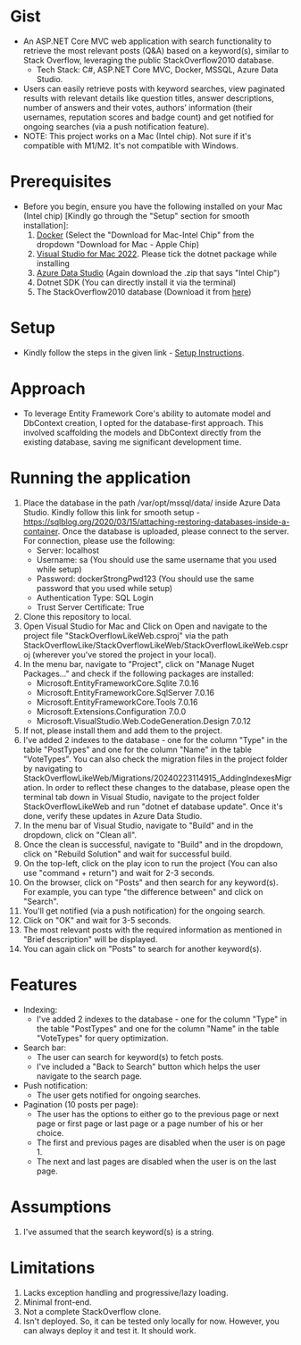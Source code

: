 # Gist
+ An ASP.NET Core MVC web application with search functionality to retrieve the most relevant posts (Q&A) based on a keyword(s), similar to Stack Overflow, leveraging the public StackOverflow2010 database.
  + Tech Stack: C#, ASP.NET Core MVC, Docker, MSSQL, Azure Data Studio.
+ Users can easily retrieve posts with keyword searches, view paginated results with relevant details like question titles, answer descriptions, number of answers and their votes, authors’ information (their usernames, reputation scores and badge count) and get notified for ongoing searches (via a push notification feature).
+ NOTE: This project works on a Mac (Intel chip). Not sure if it's compatible with M1/M2. It's not compatible with Windows.

# Prerequisites
+ Before you begin, ensure you have the following installed on your Mac (Intel chip) [Kindly go through the "Setup" section for smooth installation]:
  1. [Docker](https://www.docker.com/products/docker-desktop/) (Select the "Download for Mac-Intel Chip" from the dropdown "Download for Mac - Apple Chip)
  2. [Visual Studio for Mac 2022](https://visualstudio.microsoft.com/vs/mac/). Please tick the dotnet package while installing
  3. [Azure Data Studio](https://learn.microsoft.com/en-us/azure-data-studio/download-azure-data-studio?tabs=macOS-install%2Cwin-user-install%2Credhat-install%2Cwindows-uninstall%2Credhat-uninstall#download-azure-data-studio) (Again download the .zip that says "Intel Chip")
  4. Dotnet SDK (You can directly install it via the terminal)
  5. The StackOverflow2010 database (Download it from [here](https://www.brentozar.com/archive/2015/10/how-to-download-the-stack-overflow-database-via-bittorrent/))
 
# Setup
+ Kindly follow the steps in the given link - [Setup Instructions](https://builtin.com/software-engineering-perspectives/sql-server-management-studio-mac).

# Approach
+ To leverage Entity Framework Core's ability to automate model and DbContext creation, I opted for the database-first approach. This involved scaffolding the models and DbContext directly from the existing database, saving me significant development time.

# Running the application
1. Place the database in the path /var/opt/mssql/data/ inside Azure Data Studio. Kindly follow this link for smooth setup - https://sqlblog.org/2020/03/15/attaching-restoring-databases-inside-a-container. Once the database is uploaded, please connect to the server. For connection, please use the following:
    + Server: localhost
    + Username: sa (You should use the same username that you used while setup)
    + Password: dockerStrongPwd123 (You should use the same password that you used while setup)
    + Authentication Type: SQL Login
    + Trust Server Certificate: True
 2. Clone this repository to local.
 3. Open Visual Studio for Mac and Click on Open and navigate to the project file "StackOverflowLikeWeb.csproj" via the path StackOverflowLike/StackOverflowLikeWeb/StackOverflowLikeWeb.csproj (wherever you've stored the project in your local).
 4. In the menu bar, navigate to "Project", click on "Manage Nuget Packages..." and check if the following packages are installed:
    + Microsoft.EntityFrameworkCore.Sqlite 7.0.16
    + Microsoft.EntityFrameworkCore.SqlServer 7.0.16 
    + Microsoft.EntityFrameworkCore.Tools 7.0.16
    + Microsoft.Extensions.Configuration 7.0.0
    + Microsoft.VisualStudio.Web.CodeGeneration.Design 7.0.12
  5. If not, please install them and add them to the project.
  6. I've added 2 indexes to the database - one for the column "Type" in the table "PostTypes" and one for the column "Name" in the table "VoteTypes". You can also check the migration files in the project folder by navigating to StackOverflowLikeWeb/Migrations/20240223114915_AddingIndexesMigration. In order to reflect these changes to the database, please open the terminal tab down in Visual Studio, navigate to the project folder StackOverflowLikeWeb and run "dotnet ef database update". Once it's done, verify these updates in Azure Data Studio.
  7. In the menu bar of Visual Studio, navigate to "Build" and in the dropdown, click on "Clean all".
  8. Once the clean is successful, navigate to "Build" and in the dropdown, click on "Rebuild Solution" and wait for successful build.
  9. On the top-left, click on the play icon to run the project (You can also use "command + return") and wait for 2-3 seconds.
  10. On the browser, click on "Posts" and then search for any keyword(s). For example, you can type "the difference between" and click on "Search".
  11. You'll get notified (via a push notification) for the ongoing search.
  12. Click on "OK" and wait for 3-5 seconds.
  13. The most relevant posts with the required information as mentioned in "Brief description" will be displayed.
  14. You can again click on "Posts" to search for another keyword(s).

# Features
+ Indexing:
  + I've added 2 indexes to the database - one for the column "Type" in the table "PostTypes" and one for the column "Name" in the table "VoteTypes" for query optimization.
+ Search bar:
  + The user can search for keyword(s) to fetch posts.
  + I've included a "Back to Search" button which helps the user navigate to the search page.
+ Push notification:
  + The user gets notified for ongoing searches.
+ Pagination (10 posts per page):
  + The user has the options to either go to the previous page or next page or first page or last page or a page number of his or her choice.
  + The first and previous pages are disabled when the user is on page 1.
  + The next and last pages are disabled when the user is on the last page.
 
# Assumptions
1. I've assumed that the search keyword(s) is a string.

# Limitations
1. Lacks exception handling and progressive/lazy loading.
2. Minimal front-end.
3. Not a complete StackOverflow clone.
4. Isn't deployed. So, it can be tested only locally for now. However, you can always deploy it and test it. It should work. 


